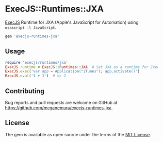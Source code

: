 # ExecJS::Runtimes::JXA

[ExecJS](https://github.com/rails/execjs) Runtime for JXA (Apple's JavaScript for Automation) using `osascript -l JavaScript`.

```ruby
gem 'execjs-runtimes-jxa'
```


## Usage

```ruby
require 'execjs/runtimes/jxa'
ExecJS.runtime = ExecJS::Runtimes::JXA  # Set JXA as a runtime for ExecJS
ExecJS.exec('var app = Application("iTunes"); app.activate()')
ExecJS.eval('1 + 1')  # => 2
```


## Contributing

Bug reports and pull requests are welcome on GitHub at https://github.com/meganemura/execjs-runtimes-jxa.


## License

The gem is available as open source under the terms of the [MIT License](http://opensource.org/licenses/MIT).
